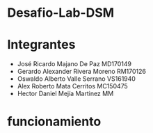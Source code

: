 # Desafio-Lab-DSM

# Integrantes

- José Ricardo Majano De Paz MD170149
- Gerardo Alexander Rivera Moreno RM170126
- Oswaldo Alberto Valle Serrano VS161940
- Alex Roberto Mata Cerritos MC150475
- Hector Daniel Mejía Martinez MM

# funcionamiento 

